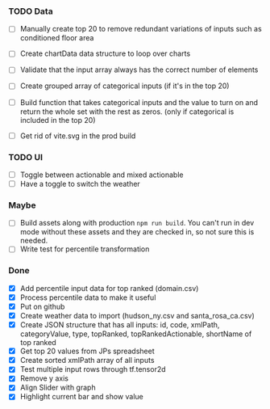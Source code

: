 ### TODO Data

- [ ] Manually create top 20 to remove redundant variations of inputs such as conditioned floor area
- [ ] Create chartData data structure to loop over charts
- [ ] Validate that the input array always has the correct number of elements
- [ ] Create grouped array of categorical inputs (if it's in the top 20)
- [ ] Build function that takes categorical inputs and the value to turn on and return the whole set with the rest as zeros. (only if categorical is included in the top 20)

- [ ] Get rid of vite.svg in the prod build

### TODO UI

- [ ] Toggle between actionable and mixed actionable
- [ ] Have a toggle to switch the weather

### Maybe

- [ ] Build assets along with production `npm run build`. You can't run in dev mode without these assets and they are checked in, so not sure this is needed.
- [ ] Write test for percentile transformation

### Done

- [x] Add percentile input data for top ranked (domain.csv)
- [x] Process percentile data to make it useful
- [x] Put on github
- [x] Create weather data to import (hudson_ny.csv and santa_rosa_ca.csv)
- [x] Create JSON structure that has all inputs: id, code, xmlPath, categoryValue, type, topRanked, topRankedActionable, shortName of top ranked
- [x] Get top 20 values from JPs spreadsheet
- [x] Create sorted xmlPath array of all inputs
- [x] Test multiple input rows through tf.tensor2d
- [x] Remove y axis
- [x] Align Slider with graph
- [x] Highlight current bar and show value
